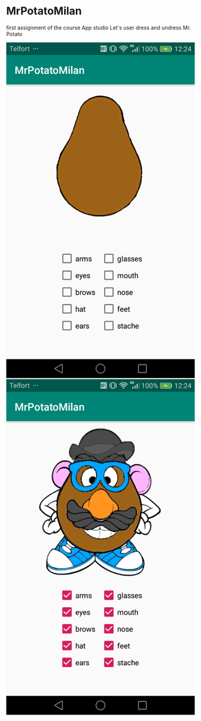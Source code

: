 # MrPotatoMilan

first assignment of the course App studio
Let's user dress and undress Mr. Potato

![screenshot 1](images/Screenshot_2019-02-11-12-24-02.png)
![screenshot 3](images/Screenshot_2019-02-11-12-24-21.png)
